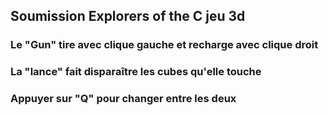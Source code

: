 ## Soumission Explorers of the C jeu 3d
### Le "Gun" tire avec clique gauche et recharge avec clique droit
### La "lance" fait disparaître les cubes qu'elle touche
### Appuyer sur "Q" pour changer entre les deux
